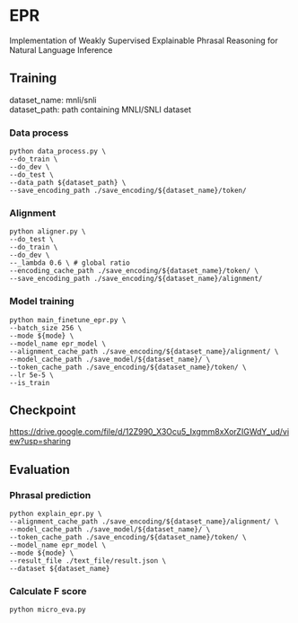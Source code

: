 # EPR
Implementation of Weakly Supervised Explainable Phrasal Reasoning for Natural Language Inference

## Training
dataset_name: mnli/snli  
dataset_path: path containing MNLI/SNLI dataset
### Data process
```
python data_process.py \
--do_train \
--do_dev \
--do_test \
--data_path ${dataset_path} \
--save_encoding_path ./save_encoding/${dataset_name}/token/
```

### Alignment
```
python aligner.py \
--do_test \
--do_train \
--do_dev \
--_lambda 0.6 \ # global ratio
--encoding_cache_path ./save_encoding/${dataset_name}/token/ \
--save_encoding_path ./save_encoding/${dataset_name}/alignment/
```

### Model training
```
python main_finetune_epr.py \
--batch_size 256 \
--mode ${mode} \
--model_name epr_model \
--alignment_cache_path ./save_encoding/${dataset_name}/alignment/ \
--model_cache_path ./save_model/${dataset_name}/ \
--token_cache_path ./save_encoding/${dataset_name}/token/ \
--lr 5e-5 \
--is_train
```

## Checkpoint
https://drive.google.com/file/d/12Z990_X3Ocu5_Ixgmm8xXorZIGWdY_ud/view?usp=sharing

## Evaluation
### Phrasal prediction
```
python explain_epr.py \
--alignment_cache_path ./save_encoding/${dataset_name}/alignment/ \
--model_cache_path ./save_model/${dataset_name}/ \
--token_cache_path ./save_encoding/${dataset_name}/token/ \
--model_name epr_model \
--mode ${mode} \
--result_file ./text_file/result.json \
--dataset ${dataset_name}
```

### Calculate F score
```
python micro_eva.py
```

